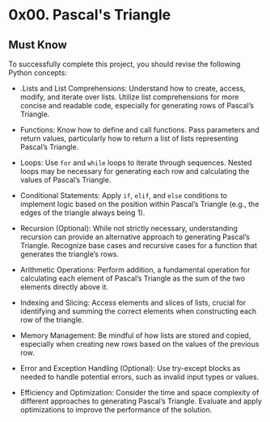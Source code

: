 # 0x00. Pascal's Triangle

## Must Know

To successfully complete this project, you should revise the following Python concepts:

* .Lists and List Comprehensions:
Understand how to create, access, modify, and iterate over lists.
Utilize list comprehensions for more concise and readable code, especially for generating rows of Pascal’s Triangle.

* Functions:
Know how to define and call functions.
Pass parameters and return values, particularly how to return a list of lists representing Pascal’s Triangle.

* Loops:
Use `for` and `while` loops to iterate through sequences.
Nested loops may be necessary for generating each row and calculating the values of Pascal’s Triangle.

* Conditional Statements:
Apply `if`, `elif`, and `else` conditions to implement logic based on the position within Pascal’s Triangle (e.g., the edges of the triangle always being 1).

* Recursion (Optional):
While not strictly necessary, understanding recursion can provide an alternative approach to generating Pascal’s Triangle.
Recognize base cases and recursive cases for a function that generates the triangle’s rows.

* Arithmetic Operations:
Perform addition, a fundamental operation for calculating each element of Pascal’s Triangle as the sum of the two elements directly above it.

* Indexing and Slicing:
Access elements and slices of lists, crucial for identifying and summing the correct elements when constructing each row of the triangle.

* Memory Management:
Be mindful of how lists are stored and copied, especially when creating new rows based on the values of the previous row.

* Error and Exception Handling (Optional):
Use try-except blocks as needed to handle potential errors, such as invalid input types or values.

* Efficiency and Optimization:
Consider the time and space complexity of different approaches to generating Pascal’s Triangle.
Evaluate and apply optimizations to improve the performance of the solution.
